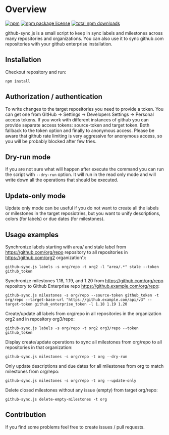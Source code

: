 # Overview

[![npm](https://badgen.net/badge/icon/npm?icon=npm&label)](https://www.npmjs.com)
[![npm package license](https://badgen.net/npm/license/gh-repo-elements-sync-tool)](https://www.npmjs.com/package/gh-repo-elements-sync-tool)
[![total npm downloads](https://badgen.net/npm/dt/gh-repo-elements-sync-tool)](https://www.npmjs.com/package/gh-repo-elements-sync-tool)

github-sync.js is a small script to keep in sync labels and milestones across many repositories and organizations. You can also use it to sync github.com repositories with your github enterprise installation. 

## Installation

Checkout repository and run:
```
npm install
```
## Authorization / authentication
To write changes to the target repositories you need to provide a token. You can get one from GitHub -> Settings -> Developers Settings -> Personal access tokens. If you work with different instances of github you can provide separate access tokens: source-token and target token. Both fallback to the token option and finally to anonymous access. Please be aware that github rate limiting is very aggressive for anonymous access, so you will be probably blocked after few tries.

## Dry-run mode
If you are not sure what will happen after execute the command you can run the script with `--dry-run` option. It will run in the read only mode and will write down all the operations that should be executed.

## Update-only mode
Update only mode can be useful if you do not want to create all the labels or milestones in the target reposiotries, but you want to unify descriptions, colors (for labels) or due dates (for milestones).

## Usage examples

Synchronize labels starting with area/ and stale label from https://github.com/org/repo repository to all repositories in https://github.com/org2 organization'):
```
github-sync.js labels -s org/repo -t org2 -l "area/.*" stale --token github_token
```

Synchronize milestones 1.18, 1.19, and 1.20 from https://github.com/org/repo repository to Github Enterprise repo https://github.example.com/org/repo:
```
github-sync.js milestones -s org/repo --source-token github_token -t org/repo --target-base-url "https://github.example.com/api/v3" --target-token github_enterprise_token -l 1.18 1.19 1.20
```

Create/update all labels from org/repo in all repositories in the organization org2 and in repository org3/repo:
```
github-sync.js labels -s org/repo -t org2 org3/repo --token github_token
```

Display create/update operations to sync all milestones from org/repo to all repositories in that organization:
```
github-sync.js milestones -s org/repo -t org --dry-run
```

Only update descriptions and due dates for all milestones from org to match milestones from org/repo:
```
github-sync.js milestones -s org/repo -t org --update-only
```

Delete closed milestones without any issue (empty) from target org/repo:
```
github-sync.js delete-empty-milestones -t org
```

## Contribution
If you find some problems feel free to create issues / pull requests.
